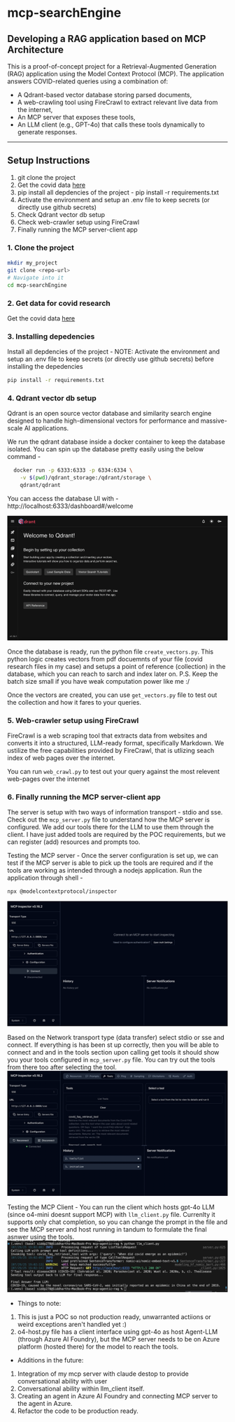 # mcp-searchEngine

## Developing a RAG application based on MCP Architecture

This is a proof-of-concept project for a Retrieval-Augmented Generation (RAG) application using the Model Context Protocol (MCP). The application answers COVID-related queries using a combination of:

- A Qdrant-based vector database storing parsed documents,
- A web-crawling tool using FireCrawl to extract relevant live data from the internet,
- An MCP server that exposes these tools,
- An LLM client (e.g., GPT-4o) that calls these tools dynamically to generate responses.

---

## Setup Instructions
1. git clone the project
2. Get the covid data [here](https://drive.google.com/drive/folders/1jWj_uEqpvtV1hl0WJnNgVRxp2ICk9UiJ?usp=sharing)
3. pip install all depdencies of the project - pip install -r requirements.txt
4. Activate the environment and setup an .env file to keep secrets (or directly use github secrets)
5. Check Qdrant vector db setup
6. Check web-crawler setup using FireCrawl
7. Finally running the MCP server-client app

### 1. Clone the project
```bash 
mkdir my_project 
git clone <repo-url>
# Navigate into it 
cd mcp-searchEngine
 ```

 ### 2. Get data for covid research
 Get the covid data [here](https://drive.google.com/drive/folders/1jWj_uEqpvtV1hl0WJnNgVRxp2ICk9UiJ?usp=sharing)

### 3. Installing depedencies
Install all depdencies of the project - 
 NOTE: Activate the environment and setup an .env file to keep secrets (or directly use github secrets) before installing the depedencies
```bash 
pip install -r requirements.txt
 ```
### 4. Qdrant vector db setup
Qdrant is an open source vector database and similarity search engine designed to handle high-dimensional vectors for performance and massive-scale AI applications.

We run the qdrant database inside a docker container to keep the database isolated. You can spin up the database pretty easily using the below command - 
```bash
  docker run -p 6333:6333 -p 6334:6334 \
    -v $(pwd)/qdrant_storage:/qdrant/storage \
    qdrant/qdrant
```

You can access the database UI with - http://localhost:6333/dashboard#/welcome

![The dashboard will look like this ](assets/qdrant_dashboard.png)

Once the database is ready, run the python file `create_vectors.py`. This python logic creates vectors from pdf docuemnts of your file (covid research files in my case) and setups a point of reference (collection) in the database, which you can reach to sarch and index later on.
P.S. Keep the batch size small if you have weak computation power like me :/

Once the vectors are created, you can use `get_vectors.py` file to test out the collection and how it fares to your queries.

### 5. Web-crawler setup using FireCrawl
FireCrawl is a web scraping tool that extracts data from websites and converts it into a structured, LLM-ready format, specifically Markdown. We ustilize the free capabilities provided by FireCrawl, that is utlizing seach index of web pages over the internet.

You can run `web_crawl.py` to test out your query against the most relevent web-pages over the internet

### 6. Finally running the MCP server-client app
The server is setup with two ways of information transport - stdio and sse. 
Check out the `mcp_server.py` file to understand how the MCP server is configured. We add our tools there for the LLM to use them through the client. I have just added tools are required by the POC requirements, but we can register (add) resources and prompts too.

Testing the MCP server -
Once the server configuration is set up, we can test if the MCP server is able to pick up the tools are required and if the tools are working as intended through a nodejs application.
Run the application through shell -  
```bash
npx @modelcontextprotocol/inspector
```

![The Inspector dashboard will look like this ](assets/inspector_dashboard.png)

Based on the Network transport type (data transfer) select stdio or sse and connect. If everything is has been st up correctly, then you will be able to connect and and in the tools section upon calling get tools it should show you your tools configured in `mcp_server.py` file. You can try out the tools from there too after selecting the tool.
![Tool section on the Inspector](assets/tools.png)

Testing the MCP Client - 
You can run the client which hosts gpt-4o LLM (since o4-mini doesnt support MCP) with `llm_client.py` file. Currenlty it supports only chat completion, so you can change the prompt in the file and see the MCP server and host running in tandum to formulate the final asnwer using the tools.
![Final output looks like this](assets/LLM_at_work.png)

- Things to note:
1. This is just a POC so not production ready, unwarranted actiions or weird exceptions aren't handled yet :)
2. o4-host.py file has a client interface using gpt-4o as host Agent-LLM (through Azure AI Foundry), but the MCP server needs to be on Azure platform (hosted there) for the model to reach the tools.

- Additions in the future:
1. Integration of my mcp server with claude destop to provide conversational ability with user
2. Conversational ability within llm_client itself.
3. Creating an agent in Azure AI Foundry and connecting MCP server to the agent in Azure.
4. Refactor the code to be production ready. 
